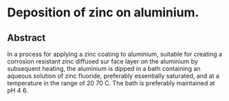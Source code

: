 # Deposition of zinc on aluminium.

## Abstract
In a process for applying a zinc coating to aluminium, suitable for creating a corrosion resistant zinc diffused sur face layer on the aluminium by subsequent heating, the aluminium is dipped in a bath containing an aqueous solution of zinc fluoride, preferably essentially saturated, and at a temperature in the range of 20 70 C. The bath is preferably maintained at pH 4 6.